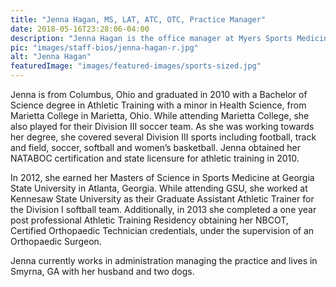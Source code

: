 ```yaml
---
title: "Jenna Hagan, MS, LAT, ATC, OTC, Practice Manager"
date: 2018-05-16T23:28:06-04:00
description: "Jenna Hagan is the office manager at Myers Sports Medicine and Orthopaedic Center. Jenna handles patient scheduling, surgery scheduling, and patient insurance"
pic: "images/staff-bios/jenna-hagan-r.jpg"
alt: "Jenna Hagan"
featuredImage: "images/featured-images/sports-sized.jpg"
---
```


Jenna is from Columbus, Ohio and graduated in 2010 with a Bachelor of Science degree in Athletic Training with a minor in Health Science, from Marietta College in Marietta, Ohio. While attending Marietta College, she also played for their Division III soccer team. As she was working towards her degree, she covered several Division III sports including football, track and field, soccer, softball and women’s basketball. Jenna obtained her NATABOC certification and state licensure for athletic training in 2010.

In 2012, she earned her Masters of Science in Sports Medicine at Georgia State University in Atlanta, Georgia. While attending GSU, she worked at Kennesaw State University as their Graduate Assistant Athletic Trainer for the Division I softball team. Additionally, in 2013 she completed a one year post professional Athletic Training Residency obtaining her NBCOT, Certified Orthopaedic Technician credentials, under the supervision of an Orthopaedic Surgeon.

Jenna currently works in administration managing the practice and lives in Smyrna, GA with her husband and two dogs.
